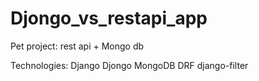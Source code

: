# Djongo_vs_restapi_app
Pet project: rest api + Mongo db

Technologies:
Django
Djongo
MongoDB
DRF
django-filter